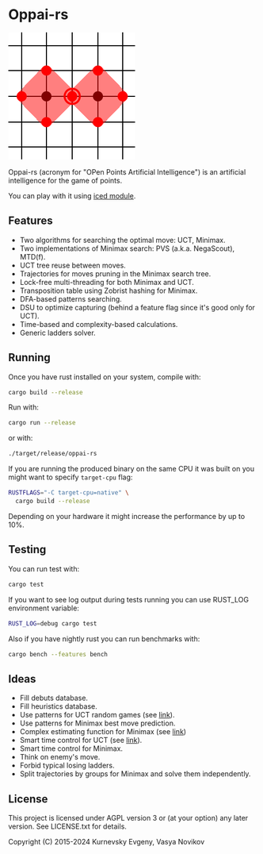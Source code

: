 # Oppai-rs

![Logo](/resources/Logo.svg)

Oppai-rs (acronym for "OPen Points Artificial Intelligence") is an artificial
intelligence for the game of points.

You can play with it using [iced module](iced).

## Features

* Two algorithms for searching the optimal move: UCT, Minimax.
* Two implementations of Minimax search: PVS (a.k.a. NegaScout), MTD(f).
* UCT tree reuse between moves.
* Trajectories for moves pruning in the Minimax search tree.
* Lock-free multi-threading for both Minimax and UCT.
* Transposition table using Zobrist hashing for Minimax.
* DFA-based patterns searching.
* DSU to optimize capturing (behind a feature flag since it's good only for UCT).
* Time-based and complexity-based calculations.
* Generic ladders solver.

## Running

Once you have rust installed on your system, compile with:

```sh
cargo build --release
```

Run with:

```sh
cargo run --release
```

or with:

```sh
./target/release/oppai-rs
```

If you are running the produced binary on the same CPU it was built on you might
want to specify `target-cpu` flag:

```sh
RUSTFLAGS="-C target-cpu=native" \
  cargo build --release
```

Depending on your hardware it might increase the performance by up to 10%.

## Testing

You can run test with:

```sh
cargo test
```

If you want to see log output during tests running you can use RUST_LOG
environment variable:

```sh
RUST_LOG=debug cargo test
```

Also if you have nightly rust you can run benchmarks with:

```sh
cargo bench --features bench
```

## Ideas

* Fill debuts database.
* Fill heuristics database.
* Use patterns for UCT random games (see [link](http://pasky.or.cz/go/pachi-tr.pdf)).
* Use patterns for Minimax best move prediction.
* Complex estimating function for Minimax (see [link](https://www.gnu.org/software/gnugo/gnugo_13.html#SEC167))
* Smart time control for UCT (see [link](http://pasky.or.cz/go/pachi-tr.pdf)).
* Smart time control for Minimax.
* Think on enemy's move.
* Forbid typical losing ladders.
* Split trajectories by groups for Minimax and solve them independently.

## License

This project is licensed under AGPL version 3 or (at your option) any later
version. See LICENSE.txt for details.

Copyright (C) 2015-2024 Kurnevsky Evgeny, Vasya Novikov
